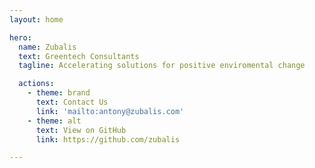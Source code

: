 ```yaml
---
layout: home

hero:
  name: Zubalis
  text: Greentech Consultants
  tagline: Accelerating solutions for positive enviromental change

  actions:
    - theme: brand
      text: Contact Us
      link: 'mailto:antony@zubalis.com'
    - theme: alt
      text: View on GitHub
      link: https://github.com/zubalis

---
```

